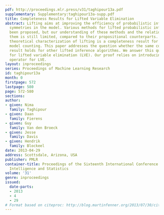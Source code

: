 ```yaml
---
pdf: http://proceedings.mlr.press/v31/taghipour13a.pdf
supplementary: Supplementary:taghipour13a-supp.pdf
title: Completeness Results for Lifted Variable Elimination
abstract: Lifting aims at improving the efficiency of probabilistic inference by exploiting
  symmetries in the model. Various methods for lifted probabilistic inference have
  been proposed, but our understanding of these methods and the relationships between
  them is still limited, compared to their propositional counterparts. The only existing
  theoretical characterization of lifting is a completeness result for weighted first-order
  model counting. This paper addresses the question whether the same completeness
  result holds for other lifted inference algorithms. We answer this question positively
  for lifted variable elimination (LVE). Our proof relies on introducing a novel inference
  operator for LVE.
layout: inproceedings
series: Proceedings of Machine Learning Research
id: taghipour13a
month: 0
firstpage: 572
lastpage: 580
page: 572-580
sections: 
author:
- given: Nima
  family: Taghipour
- given: Daan
  family: Fierens
- given: Guy
  family: Van den Broeck
- given: Jesse
  family: Davis
- given: Hendrik
  family: Blockeel
date: 2013-04-29
address: Scottsdale, Arizona, USA
publisher: PMLR
container-title: Proceedings of the Sixteenth International Conference on Artificial
  Intelligence and Statistics
volume: '31'
genre: inproceedings
issued:
  date-parts:
  - 2013
  - 4
  - 29
# Format based on citeproc: http://blog.martinfenner.org/2013/07/30/citeproc-yaml-for-bibliographies/
---
```

